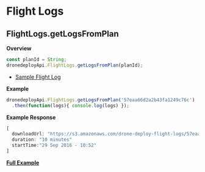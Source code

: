 # Flight Logs

## FlightLogs.getLogsFromPlan

**Overview**

```javascript
const planId = String;
dronedeployApi.FlightLogs.getLogsFromPlan(planId);
```

* [Sample Flight Log](flightlogs/sample-flight-log.md)

**Example**

```javascript
dronedeployApi.FlightLogs.getLogsFromPlan('57eaa66d2a2b43fa1249c76c')
  .then(function(logs){ console.log(logs) });
```

**Example Response**

```javascript
[
  downloadUrl: "https://s3.amazonaws.com/drone-deploy-flight-logs/57eaa66d2a2b43fa1249c76c/57eaa66d2a2b43fa1249c76c-09-29-105201-197_2016-09-29-110228-607.log"
  duration: "10 minutes"
  startTime:"29 Sep 2016 - 10:52"
]
```

**[Full Example](flightlogs/example-flightlog.getlogsfromplan.md)**

